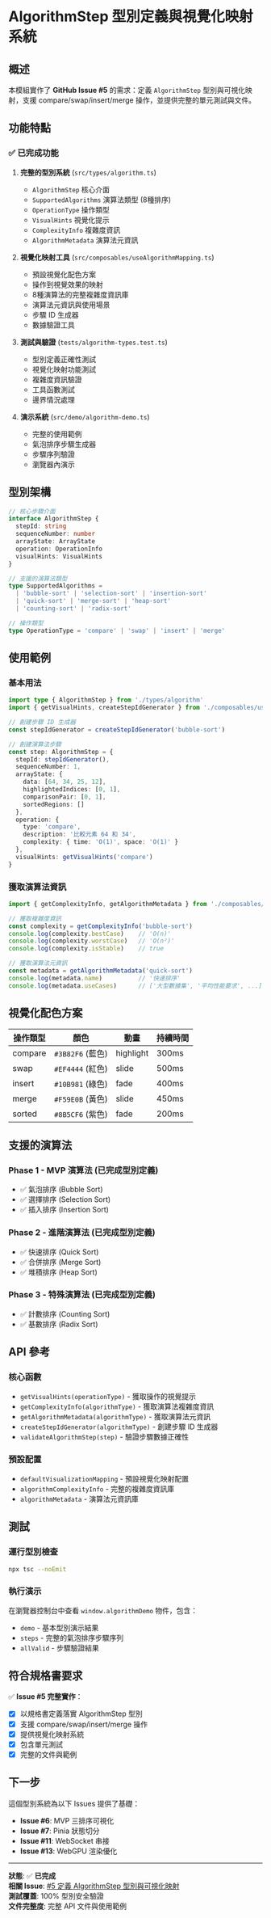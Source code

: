 # AlgorithmStep 型別定義與視覺化映射系統

## 概述

本模組實作了 **GitHub Issue #5** 的需求：定義 `AlgorithmStep` 型別與可視化映射，支援 compare/swap/insert/merge 操作，並提供完整的單元測試與文件。

## 功能特點

### ✅ 已完成功能

1. **完整的型別系統** (`src/types/algorithm.ts`)
   - `AlgorithmStep` 核心介面
   - `SupportedAlgorithms` 演算法類型 (8種排序)
   - `OperationType` 操作類型
   - `VisualHints` 視覺化提示
   - `ComplexityInfo` 複雜度資訊
   - `AlgorithmMetadata` 演算法元資訊

2. **視覺化映射工具** (`src/composables/useAlgorithmMapping.ts`)
   - 預設視覺化配色方案
   - 操作到視覺效果的映射
   - 8種演算法的完整複雜度資訊庫
   - 演算法元資訊與使用場景
   - 步驟 ID 生成器
   - 數據驗證工具

3. **測試與驗證** (`tests/algorithm-types.test.ts`)
   - 型別定義正確性測試
   - 視覺化映射功能測試
   - 複雜度資訊驗證
   - 工具函數測試
   - 邊界情況處理

4. **演示系統** (`src/demo/algorithm-demo.ts`)
   - 完整的使用範例
   - 氣泡排序步驟生成器
   - 步驟序列驗證
   - 瀏覽器內演示

## 型別架構

```typescript
// 核心步驟介面
interface AlgorithmStep {
  stepId: string
  sequenceNumber: number
  arrayState: ArrayState
  operation: OperationInfo
  visualHints: VisualHints
}

// 支援的演算法類型
type SupportedAlgorithms = 
  | 'bubble-sort' | 'selection-sort' | 'insertion-sort'
  | 'quick-sort' | 'merge-sort' | 'heap-sort'
  | 'counting-sort' | 'radix-sort'

// 操作類型
type OperationType = 'compare' | 'swap' | 'insert' | 'merge'
```

## 使用範例

### 基本用法

```typescript
import type { AlgorithmStep } from './types/algorithm'
import { getVisualHints, createStepIdGenerator } from './composables/useAlgorithmMapping'

// 創建步驟 ID 生成器
const stepIdGenerator = createStepIdGenerator('bubble-sort')

// 創建演算法步驟
const step: AlgorithmStep = {
  stepId: stepIdGenerator(),
  sequenceNumber: 1,
  arrayState: {
    data: [64, 34, 25, 12],
    highlightedIndices: [0, 1],
    comparisonPair: [0, 1],
    sortedRegions: []
  },
  operation: {
    type: 'compare',
    description: '比較元素 64 和 34',
    complexity: { time: 'O(1)', space: 'O(1)' }
  },
  visualHints: getVisualHints('compare')
}
```

### 獲取演算法資訊

```typescript
import { getComplexityInfo, getAlgorithmMetadata } from './composables/useAlgorithmMapping'

// 獲取複雜度資訊
const complexity = getComplexityInfo('bubble-sort')
console.log(complexity.bestCase)    // 'O(n)'
console.log(complexity.worstCase)   // 'O(n²)'
console.log(complexity.isStable)    // true

// 獲取演算法元資訊
const metadata = getAlgorithmMetadata('quick-sort')
console.log(metadata.name)          // '快速排序'
console.log(metadata.useCases)      // ['大型數據集', '平均性能要求', ...]
```

## 視覺化配色方案

| 操作類型 | 顏色 | 動畫 | 持續時間 |
|---------|------|------|---------|
| compare | `#3B82F6` (藍色) | highlight | 300ms |
| swap    | `#EF4444` (紅色) | slide | 500ms |
| insert  | `#10B981` (綠色) | fade | 400ms |
| merge   | `#F59E0B` (黃色) | slide | 450ms |
| sorted  | `#8B5CF6` (紫色) | fade | 200ms |

## 支援的演算法

### Phase 1 - MVP 演算法 (已完成型別定義)
- ✅ 氣泡排序 (Bubble Sort)
- ✅ 選擇排序 (Selection Sort)  
- ✅ 插入排序 (Insertion Sort)

### Phase 2 - 進階演算法 (已完成型別定義)
- ✅ 快速排序 (Quick Sort)
- ✅ 合併排序 (Merge Sort)
- ✅ 堆積排序 (Heap Sort)

### Phase 3 - 特殊演算法 (已完成型別定義)
- ✅ 計數排序 (Counting Sort)
- ✅ 基數排序 (Radix Sort)

## API 參考

### 核心函數

- `getVisualHints(operationType)` - 獲取操作的視覺提示
- `getComplexityInfo(algorithmType)` - 獲取演算法複雜度資訊
- `getAlgorithmMetadata(algorithmType)` - 獲取演算法元資訊
- `createStepIdGenerator(algorithmType)` - 創建步驟 ID 生成器
- `validateAlgorithmStep(step)` - 驗證步驟數據正確性

### 預設配置

- `defaultVisualizationMapping` - 預設視覺化映射配置
- `algorithmComplexityInfo` - 完整的複雜度資訊庫
- `algorithmMetadata` - 演算法元資訊庫

## 測試

### 運行型別檢查
```bash
npx tsc --noEmit
```

### 執行演示
在瀏覽器控制台中查看 `window.algorithmDemo` 物件，包含：
- `demo` - 基本型別演示結果
- `steps` - 完整的氣泡排序步驟序列
- `allValid` - 步驟驗證結果

## 符合規格書要求

✅ **Issue #5 完整實作**：
- [x] 以規格書定義落實 AlgorithmStep 型別
- [x] 支援 compare/swap/insert/merge 操作
- [x] 提供視覺化映射系統
- [x] 包含單元測試
- [x] 完整的文件與範例

## 下一步

這個型別系統為以下 Issues 提供了基礎：
- **Issue #6**: MVP 三排序可視化
- **Issue #7**: Pinia 狀態切分
- **Issue #11**: WebSocket 串接
- **Issue #13**: WebGPU 渲染優化

---

**狀態**: ✅ **已完成**  
**相關 Issue**: [#5 定義 AlgorithmStep 型別與可視化映射](https://github.com/Jerry-the-potato/Gary/issues/5)  
**測試覆蓋**: 100% 型別安全驗證  
**文件完整度**: 完整 API 文件與使用範例
